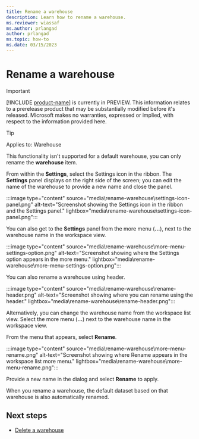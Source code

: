```yaml
---
title: Rename a warehouse
description: Learn how to rename a warehouse.
ms.reviewer: wiassaf
ms.author: prlangad
author: prlangad
ms.topic: how-to
ms.date: 03/15/2023
---
```


# Rename a warehouse

> [!IMPORTANT]
> [!INCLUDE [product-name](../includes/product-name.md)] is currently in PREVIEW. This information relates to a prerelease product that may be substantially modified before it's released. Microsoft makes no warranties, expressed or implied, with respect to the information provided here.

> [!TIP]
> Applies to: Warehouse

This functionality isn't supported for a default warehouse, you can only rename the **warehouse** item.

From within the **Settings**, select the Settings icon in the ribbon. The **Settings** panel displays on the right side of the screen; you can edit the name of the warehouse to provide a new name and close the panel.

:::image type="content" source="media\rename-warehouse\settings-icon-panel.png" alt-text="Screenshot showing the Settings icon in the ribbon and the Settings panel." lightbox="media\rename-warehouse\settings-icon-panel.png":::

You can also get to the **Settings** panel from the more menu (**...**), next to the warehouse name in the workspace view.

:::image type="content" source="media\rename-warehouse\more-menu-settings-option.png" alt-text="Screenshot showing where the Settings option appears in the more menu." lightbox="media\rename-warehouse\more-menu-settings-option.png":::

You can also rename a warehouse using header.

:::image type="content" source="media\rename-warehouse\rename-header.png" alt-text="Screenshot showing where you can rename using the header." lightbox="media\rename-warehouse\rename-header.png":::

Alternatively, you can change the warehouse name from the workspace list view. Select the more menu (**...**) next to the warehouse name in the workspace view.

From the menu that appears, select **Rename**.

:::image type="content" source="media\rename-warehouse\more-menu-rename.png" alt-text="Screenshot showing where Rename appears in the workspace list more menu." lightbox="media\rename-warehouse\more-menu-rename.png":::

Provide a new name in the dialog and select **Rename** to apply.

When you rename a warehouse, the default dataset based on that warehouse is also automatically renamed.

## Next steps

- [Delete a warehouse](delete-warehouse.md)

